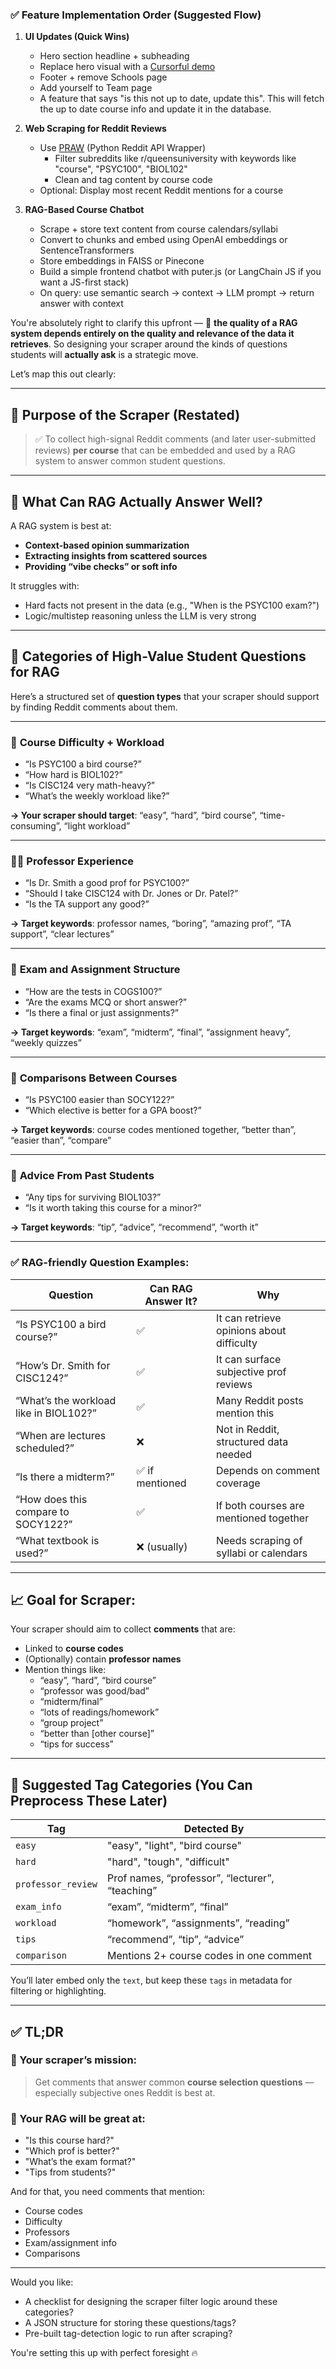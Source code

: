 ### ✅ **Feature Implementation Order (Suggested Flow)**

1. **UI Updates (Quick Wins)**

   - Hero section headline + subheading
   - Replace hero visual with a [Cursorful demo](https://www.cursor.sh)
   - Footer + remove Schools page
   - Add yourself to Team page
   - A feature that says "is this not up to date, update this". This will fetch the up to date course info and update it in the database.

2. **Web Scraping for Reddit Reviews**

   - Use [PRAW](https://praw.readthedocs.io/) (Python Reddit API Wrapper)
     - Filter subreddits like r/queensuniversity with keywords like "course", "PSYC100", "BIOL102"
     - Clean and tag content by course code
   - Optional: Display most recent Reddit mentions for a course

3. **RAG-Based Course Chatbot**
   - Scrape + store text content from course calendars/syllabi
   - Convert to chunks and embed using OpenAI embeddings or SentenceTransformers
   - Store embeddings in FAISS or Pinecone
   - Build a simple frontend chatbot with puter.js (or LangChain JS if you want a JS-first stack)
   - On query: use semantic search → context → LLM prompt → return answer with context

You're absolutely right to clarify this upfront — 🔑 **the quality of a RAG system depends entirely on the quality and relevance of the data it retrieves**. So designing your scraper around the kinds of questions students will **actually ask** is a strategic move.

Let’s map this out clearly:

---

## 🎯 Purpose of the Scraper (Restated)

> ✅ To collect high-signal Reddit comments (and later user-submitted reviews) **per course** that can be embedded and used by a RAG system to answer common student questions.

---

## 🤖 What Can RAG Actually Answer Well?

A RAG system is best at:

- **Context-based opinion summarization**
- **Extracting insights from scattered sources**
- **Providing “vibe checks” or soft info**

It struggles with:

- Hard facts not present in the data (e.g., "When is the PSYC100 exam?")
- Logic/multistep reasoning unless the LLM is very strong

---

## 💬 Categories of High-Value Student Questions for RAG

Here’s a structured set of **question types** that your scraper should support by finding Reddit comments about them.

---

### 📘 **Course Difficulty + Workload**

- “Is PSYC100 a bird course?”
- “How hard is BIOL102?”
- “Is CISC124 very math-heavy?”
- “What’s the weekly workload like?”

**→ Your scraper should target**: “easy”, “hard”, “bird course”, “time-consuming”, “light workload”

---

### 🧑‍🏫 **Professor Experience**

- “Is Dr. Smith a good prof for PSYC100?”
- “Should I take CISC124 with Dr. Jones or Dr. Patel?”
- “Is the TA support any good?”

**→ Target keywords**: professor names, “boring”, “amazing prof”, “TA support”, “clear lectures”

---

### 📝 **Exam and Assignment Structure**

- “How are the tests in COGS100?”
- “Are the exams MCQ or short answer?”
- “Is there a final or just assignments?”

**→ Target keywords**: “exam”, “midterm”, “final”, “assignment heavy”, “weekly quizzes”

---

### 🧠 **Comparisons Between Courses**

- “Is PSYC100 easier than SOCY122?”
- “Which elective is better for a GPA boost?”

**→ Target keywords**: course codes mentioned together, “better than”, “easier than”, “compare”

---

### 🧪 **Advice From Past Students**

- “Any tips for surviving BIOL103?”
- “Is it worth taking this course for a minor?”

**→ Target keywords**: “tip”, “advice”, “recommend”, “worth it”

---

### ✅ RAG-friendly Question Examples:

| Question                               | Can RAG Answer It? | Why                                       |
| -------------------------------------- | ------------------ | ----------------------------------------- |
| “Is PSYC100 a bird course?”            | ✅                 | It can retrieve opinions about difficulty |
| “How’s Dr. Smith for CISC124?”         | ✅                 | It can surface subjective prof reviews    |
| “What’s the workload like in BIOL102?” | ✅                 | Many Reddit posts mention this            |
| “When are lectures scheduled?”         | ❌                 | Not in Reddit, structured data needed     |
| “Is there a midterm?”                  | ✅ if mentioned    | Depends on comment coverage               |
| “How does this compare to SOCY122?”    | ✅                 | If both courses are mentioned together    |
| “What textbook is used?”               | ❌ (usually)       | Needs scraping of syllabi or calendars    |

---

## 📈 Goal for Scraper:

Your scraper should aim to collect **comments** that are:

- Linked to **course codes**
- (Optionally) contain **professor names**
- Mention things like:
  - “easy”, “hard”, “bird course”
  - “professor was good/bad”
  - “midterm/final”
  - “lots of readings/homework”
  - “group project”
  - “better than [other course]”
  - “tips for success”

---

## 🧠 Suggested Tag Categories (You Can Preprocess These Later)

| Tag                | Detected By                                     |
| ------------------ | ----------------------------------------------- |
| `easy`             | "easy", "light", "bird course"                  |
| `hard`             | "hard", "tough", "difficult"                    |
| `professor_review` | Prof names, “professor”, “lecturer”, “teaching” |
| `exam_info`        | “exam”, “midterm”, “final”                      |
| `workload`         | “homework”, “assignments”, “reading”            |
| `tips`             | “recommend”, “tip”, “advice”                    |
| `comparison`       | Mentions 2+ course codes in one comment         |

You’ll later embed only the `text`, but keep these `tags` in metadata for filtering or highlighting.

---

## ✅ TL;DR

### 🎯 Your scraper’s mission:

> Get comments that answer common **course selection questions** — especially subjective ones Reddit is best at.

### 🤖 Your RAG will be great at:

- "Is this course hard?"
- "Which prof is better?"
- "What’s the exam format?"
- "Tips from students?"

And for that, you need comments that mention:

- Course codes
- Difficulty
- Professors
- Exam/assignment info
- Comparisons

---

Would you like:

- A checklist for designing the scraper filter logic around these categories?
- A JSON structure for storing these questions/tags?
- Pre-built tag-detection logic to run after scraping?

You're setting this up with perfect foresight 🔥
